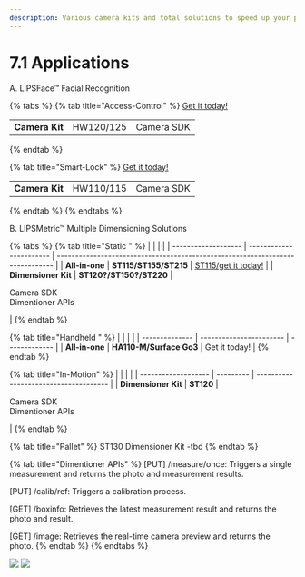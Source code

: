 ```yaml
---
description: Various camera kits and total solutions to speed up your product development.
---
```


# 7.1 Applications

A. LIPSFace™ Facial Recognition

{% tabs %}
{% tab title="Access-Control" %}
[Get it today!](https://www.lips-hci.com/lipsface-3d-facial-recognition-solution)

|                |           |            |
| -------------- | --------- | ---------- |
| **Camera Kit** | HW120/125 | Camera SDK |
{% endtab %}

{% tab title="Smart-Lock" %}
[Get it today!](https://www.lips-hci.com/lipsface-3d-facial-recognition-solution)

|                |           |            |
| -------------- | --------- | ---------- |
| **Camera Kit** | HW110/115 | Camera SDK |
{% endtab %}
{% endtabs %}

B. LIPSMetric™ Multiple Dimensioning Solutions

{% tabs %}
{% tab title="Static " %}
|                     |                         |                                                                               |
| ------------------- | ----------------------- | ----------------------------------------------------------------------------- |
| **All-in-one**      | **ST115/ST155/ST215**   | [ST115/get it today!](https://www.lips-hci.com/lipsmetric-static-dimensioner) |
| **Dimensioner Kit** | **ST120?/ST150?/ST220** | <p>Camera SDK<br>Dimentioner APIs</p>                                         |
{% endtab %}

{% tab title="Handheld " %}
|                |                         |               |
| -------------- | ----------------------- | ------------- |
| **All-in-one** | **HA110-M/Surface Go3** | Get it today! |
{% endtab %}

{% tab title="In-Motion" %}
|                     |           |                                       |
| ------------------- | --------- | ------------------------------------- |
| **Dimensioner Kit** | **ST120** | <p>Camera SDK<br>Dimentioner APIs</p> |
{% endtab %}

{% tab title="Pallet" %}
ST130 Dimensioner Kit -tbd
{% endtab %}

{% tab title="Dimentioner APIs" %}
\[PUT] /measure/once: Triggers a single measurement and returns the photo and measurement results.

\[PUT] /calib/ref: Triggers a calibration process.

\[GET] /boxinfo: Retrieves the latest measurement result and returns the photo and result.

\[GET] /image: Retrieves the real-time camera preview and returns the photo.
{% endtab %}
{% endtabs %}

![](<../.gitbook/assets/global\_camera/image (28).png>) ![](<../.gitbook/assets/global\_camera/image (23).png>)
